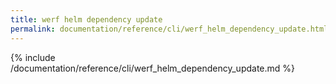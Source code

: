 ```yaml
---
title: werf helm dependency update
permalink: documentation/reference/cli/werf_helm_dependency_update.html
---
```


{% include /documentation/reference/cli/werf_helm_dependency_update.md %}
